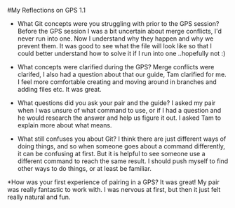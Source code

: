#My Reflections on GPS 1.1 


* What Git concepts were you struggling with prior to the GPS session? Before the GPS session I was a bit uncertain about merge conflicts, I'd never run into one. Now I understand why they happen and why we prevent them. It was good to see what the file will look like so that I could better understand how to solve it if I run into one ..hopefully not :)

* What concepts were clarified during the GPS? Merge conflicts were clarifed, I also had a question about <remote> that our guide, Tam clarified for me. I feel more comfortable creating and moving around in branches and adding files etc. It was great.

* What questions did you ask your pair and the guide? I asked my pair when I was unsure of what command to use, or if I had a question and he would research the answer and help us figure it out. I asked Tam to explain more about what <remote> means. 

* What still confuses you about Git? I think there are just different ways of doing things, and so when someone goes about a command differently, it can be confusing at first. But it is helpful to see someone use a different command to reach the same result. I should push myself to find other ways to do things, or at least be familiar. 

*How was your first experience of pairing in a GPS? It was great! My pair was really fantastic to work with. I was nervous at first, but then it just felt really natural and fun. 